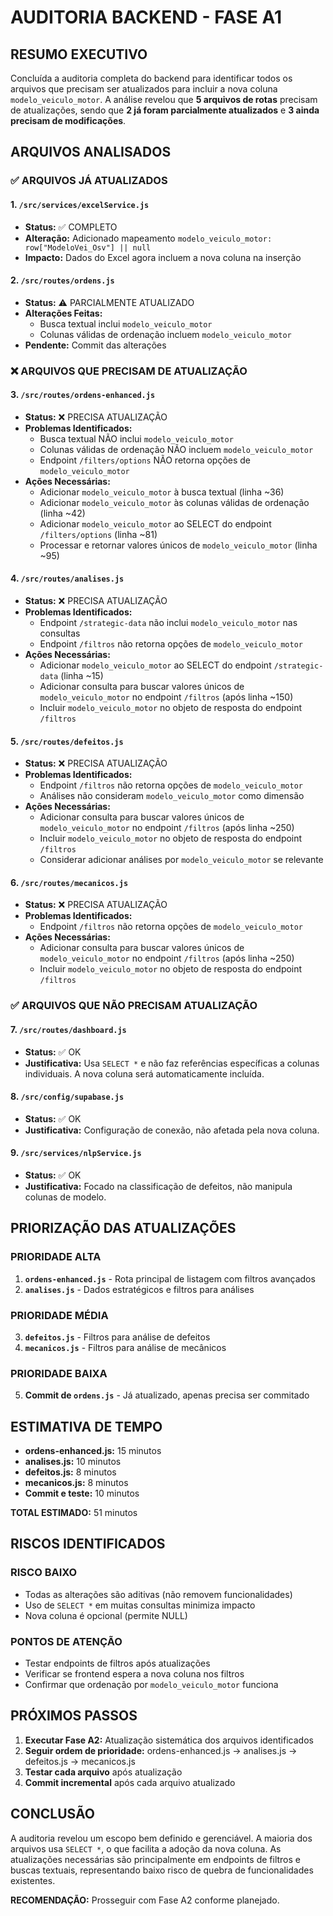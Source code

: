 # AUDITORIA BACKEND - FASE A1

## RESUMO EXECUTIVO

Concluída a auditoria completa do backend para identificar todos os arquivos que precisam ser atualizados para incluir a nova coluna `modelo_veiculo_motor`. A análise revelou que **5 arquivos de rotas** precisam de atualizações, sendo que **2 já foram parcialmente atualizados** e **3 ainda precisam de modificações**.

## ARQUIVOS ANALISADOS

### ✅ ARQUIVOS JÁ ATUALIZADOS

#### 1. `/src/services/excelService.js`
- **Status:** ✅ COMPLETO
- **Alteração:** Adicionado mapeamento `modelo_veiculo_motor: row["ModeloVei_Osv"] || null`
- **Impacto:** Dados do Excel agora incluem a nova coluna na inserção

#### 2. `/src/routes/ordens.js` 
- **Status:** ⚠️ PARCIALMENTE ATUALIZADO
- **Alterações Feitas:**
  - Busca textual inclui `modelo_veiculo_motor`
  - Colunas válidas de ordenação incluem `modelo_veiculo_motor`
- **Pendente:** Commit das alterações

### ❌ ARQUIVOS QUE PRECISAM DE ATUALIZAÇÃO

#### 3. `/src/routes/ordens-enhanced.js`
- **Status:** ❌ PRECISA ATUALIZAÇÃO
- **Problemas Identificados:**
  - Busca textual NÃO inclui `modelo_veiculo_motor`
  - Colunas válidas de ordenação NÃO incluem `modelo_veiculo_motor`
  - Endpoint `/filters/options` NÃO retorna opções de `modelo_veiculo_motor`
- **Ações Necessárias:**
  - Adicionar `modelo_veiculo_motor` à busca textual (linha ~36)
  - Adicionar `modelo_veiculo_motor` às colunas válidas de ordenação (linha ~42)
  - Adicionar `modelo_veiculo_motor` ao SELECT do endpoint `/filters/options` (linha ~81)
  - Processar e retornar valores únicos de `modelo_veiculo_motor` (linha ~95)

#### 4. `/src/routes/analises.js`
- **Status:** ❌ PRECISA ATUALIZAÇÃO
- **Problemas Identificados:**
  - Endpoint `/strategic-data` não inclui `modelo_veiculo_motor` nas consultas
  - Endpoint `/filtros` não retorna opções de `modelo_veiculo_motor`
- **Ações Necessárias:**
  - Adicionar `modelo_veiculo_motor` ao SELECT do endpoint `/strategic-data` (linha ~15)
  - Adicionar consulta para buscar valores únicos de `modelo_veiculo_motor` no endpoint `/filtros` (após linha ~150)
  - Incluir `modelo_veiculo_motor` no objeto de resposta do endpoint `/filtros`

#### 5. `/src/routes/defeitos.js`
- **Status:** ❌ PRECISA ATUALIZAÇÃO
- **Problemas Identificados:**
  - Endpoint `/filtros` não retorna opções de `modelo_veiculo_motor`
  - Análises não consideram `modelo_veiculo_motor` como dimensão
- **Ações Necessárias:**
  - Adicionar consulta para buscar valores únicos de `modelo_veiculo_motor` no endpoint `/filtros` (após linha ~250)
  - Incluir `modelo_veiculo_motor` no objeto de resposta do endpoint `/filtros`
  - Considerar adicionar análises por `modelo_veiculo_motor` se relevante

#### 6. `/src/routes/mecanicos.js`
- **Status:** ❌ PRECISA ATUALIZAÇÃO
- **Problemas Identificados:**
  - Endpoint `/filtros` não retorna opções de `modelo_veiculo_motor`
- **Ações Necessárias:**
  - Adicionar consulta para buscar valores únicos de `modelo_veiculo_motor` no endpoint `/filtros` (após linha ~250)
  - Incluir `modelo_veiculo_motor` no objeto de resposta do endpoint `/filtros`

### ✅ ARQUIVOS QUE NÃO PRECISAM ATUALIZAÇÃO

#### 7. `/src/routes/dashboard.js`
- **Status:** ✅ OK
- **Justificativa:** Usa `SELECT *` e não faz referências específicas a colunas individuais. A nova coluna será automaticamente incluída.

#### 8. `/src/config/supabase.js`
- **Status:** ✅ OK
- **Justificativa:** Configuração de conexão, não afetada pela nova coluna.

#### 9. `/src/services/nlpService.js`
- **Status:** ✅ OK
- **Justificativa:** Focado na classificação de defeitos, não manipula colunas de modelo.

## PRIORIZAÇÃO DAS ATUALIZAÇÕES

### PRIORIDADE ALTA
1. **`ordens-enhanced.js`** - Rota principal de listagem com filtros avançados
2. **`analises.js`** - Dados estratégicos e filtros para análises

### PRIORIDADE MÉDIA  
3. **`defeitos.js`** - Filtros para análise de defeitos
4. **`mecanicos.js`** - Filtros para análise de mecânicos

### PRIORIDADE BAIXA
5. **Commit de `ordens.js`** - Já atualizado, apenas precisa ser commitado

## ESTIMATIVA DE TEMPO

- **ordens-enhanced.js:** 15 minutos
- **analises.js:** 10 minutos  
- **defeitos.js:** 8 minutos
- **mecanicos.js:** 8 minutos
- **Commit e teste:** 10 minutos

**TOTAL ESTIMADO:** 51 minutos

## RISCOS IDENTIFICADOS

### RISCO BAIXO
- Todas as alterações são aditivas (não removem funcionalidades)
- Uso de `SELECT *` em muitas consultas minimiza impacto
- Nova coluna é opcional (permite NULL)

### PONTOS DE ATENÇÃO
- Testar endpoints de filtros após atualizações
- Verificar se frontend espera a nova coluna nos filtros
- Confirmar que ordenação por `modelo_veiculo_motor` funciona

## PRÓXIMOS PASSOS

1. **Executar Fase A2:** Atualização sistemática dos arquivos identificados
2. **Seguir ordem de prioridade:** ordens-enhanced.js → analises.js → defeitos.js → mecanicos.js
3. **Testar cada arquivo** após atualização
4. **Commit incremental** após cada arquivo atualizado

## CONCLUSÃO

A auditoria revelou um escopo bem definido e gerenciável. A maioria dos arquivos usa `SELECT *`, o que facilita a adoção da nova coluna. As atualizações necessárias são principalmente em endpoints de filtros e buscas textuais, representando baixo risco de quebra de funcionalidades existentes.

**RECOMENDAÇÃO:** Prosseguir com Fase A2 conforme planejado.

